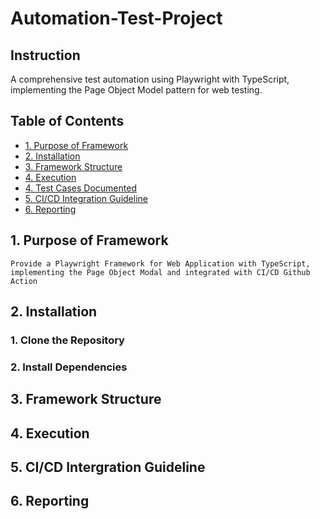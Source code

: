 # Automation-Test-Project

## Instruction
A comprehensive test automation using Playwright with TypeScript, implementing the Page Object Model pattern for web testing.

## Table of Contents
- [1. Purpose of Framework](#1-purpose-of-framework)
- [2. Installation](#2-installation)
- [3. Framework Structure](#3-framework-structure)
- [4. Execution](#4-execution)
- [4. Test Cases Documented](#4-test-cases-documented)
- [5. CI/CD Integration Guideline](#5-cicd-integration-guideline)
- [6. Reporting](#6-reporting)

## 1. Purpose of Framework
    Provide a Playwright Framework for Web Application with TypeScript, implementing the Page Object Modal and integrated with CI/CD Github Action

## 2. Installation

### 1. Clone the Repository
### 2. Install Dependencies
 

## 3. Framework Structure

## 4. Execution

## 5. CI/CD Intergration Guideline

## 6. Reporting

